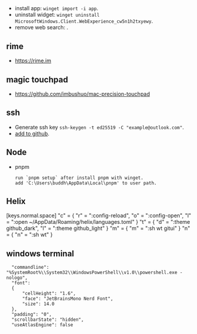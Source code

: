 ## 
  - install app: `winget import -i app`.
  - uninstall widget: `winget uninstall MicrosoftWindows.Client.WebExperience_cw5n1h2txyewy`.
  - remove web search: .

## rime
  - https://rime.im
  
## magic touchpad
  - https://github.com/imbushuo/mac-precision-touchpad

## ssh
  - Generate ssh key `ssh-keygen -t ed25519 -C "example@outlook.com"`.
  - [add to github](https://docs.github.com/en/authentication/connecting-to-github-with-ssh/generating-a-new-ssh-key-and-adding-it-to-the-ssh-agent).

## Node
  - pnpm
    ```
    run `pnpm setup` after install pnpm with winget.
    add 'C:\Users\buddh\AppData\Local\pnpm' to user path.
    ```
## Helix
[keys.normal.space]
"c" = { "r" = ":config-reload", "o" = ":config-open", "l" = ":open ~/AppData/Roaming/helix/languages.toml" }
"t" = { "d" = ":theme github_dark", "l" = ":theme github_light" }
"m" = { "m" = ":sh wt gitui" }
"n" = { "n" = ":sh wt" }

## windows terminal
```
  "commandline": "%SystemRoot%\\System32\\WindowsPowerShell\\v1.0\\powershell.exe -nologo",
  "font": 
  {
      "cellHeight": "1.6",
      "face": "JetBrainsMono Nerd Font",
      "size": 14.0
  },
  "padding": "0",
  "scrollbarState": "hidden",
  "useAtlasEngine": false
```